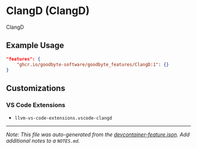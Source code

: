 
# ClangD (ClangD)

ClangD

## Example Usage

```json
"features": {
    "ghcr.io/goodbyte-software/goodbyte_features/ClangD:1": {}
}
```



## Customizations

### VS Code Extensions

- `llvm-vs-code-extensions.vscode-clangd`



---

_Note: This file was auto-generated from the [devcontainer-feature.json](https://github.com/goodbyte-software/goodbyte_features/blob/main/src/ClangD/devcontainer-feature.json).  Add additional notes to a `NOTES.md`._
